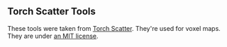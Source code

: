 ## Torch Scatter Tools

These tools were taken from [Torch Scatter](https://github.com/rusty1s/pytorch_scatter). They're used for voxel maps. They are under [an MIT license](src/dream/utils/torch_scatter/LICENSE).
